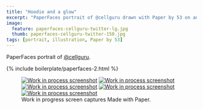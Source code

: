 ```yaml
---
title: "Hoodie and a glow"
excerpt: "PaperFaces portrait of @cellguru drawn with Paper by 53 on an iPad."
image: 
  feature: paperfaces-cellguru-twitter-lg.jpg
  thumb: paperfaces-cellguru-twitter-150.jpg
tags: [portrait, illustration, Paper by 53]
---
```


PaperFaces portrait of [@cellguru](http://twitter.com/cellguru).

{% include boilerplate/paperfaces-2.html %}

<figure class="third">
	<a href="{{ site.url }}/assets/images/paperfaces-cellguru-process-1-lg.jpg"><img src="{{ site.url }}/assets/images/paperfaces-cellguru-process-1-600.jpg" alt="Work in process screenshot"></a>
	<a href="{{ site.url }}/assets/images/paperfaces-cellguru-process-2-lg.jpg"><img src="{{ site.url }}/assets/images/paperfaces-cellguru-process-2-600.jpg" alt="Work in process screenshot"></a>
	<a href="{{ site.url }}/assets/images/paperfaces-cellguru-process-3-lg.jpg"><img src="{{ site.url }}/assets/images/paperfaces-cellguru-process-3-600.jpg" alt="Work in process screenshot"></a>
	<a href="{{ site.url }}/assets/images/paperfaces-cellguru-process-4-lg.jpg"><img src="{{ site.url }}/assets/images/paperfaces-cellguru-process-4-600.jpg" alt="Work in process screenshot"></a>
	<a href="{{ site.url }}/assets/images/paperfaces-cellguru-process-5-lg.jpg"><img src="{{ site.url }}/assets/images/paperfaces-cellguru-process-5-600.jpg" alt="Work in process screenshot"></a>
	<figcaption>Work in progress screen captures Made with Paper.</figcaption>
</figure>
